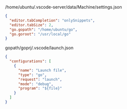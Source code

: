 /home/ubuntu/.vscode-server/data/Machine/settings.json
```json
{
  "editor.tabCompletion": "onlySnippets",
  "editor.tabSize": 2,
  "go.gopath": "/home/ubuntu/go",
  "go.goroot": "/usr/local/go"
}
```
gopath/goprj/.vscode/launch.json
```json
{
  "configurations": [
    {
      "name": "Launch file",
      "type": "go",
      "request": "launch",
      "mode": "debug",
      "program": "${file}"
    }
  ]
}
```
